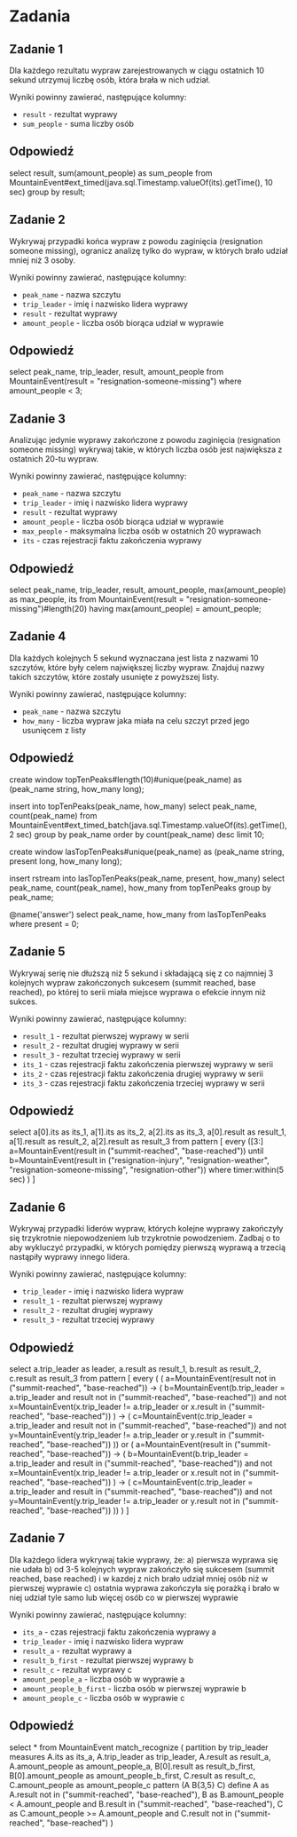 # Zadania
## Zadanie 1
Dla każdego rezultatu wypraw zarejestrowanych w ciągu ostatnich 10 sekund utrzymuj liczbę osób, która brała w nich udział.

Wyniki powinny zawierać, następujące kolumny:
- `result` - rezultat wyprawy
- `sum_people` - suma liczby osób

## Odpowiedź
select result, sum(amount_people) as sum_people
from MountainEvent#ext_timed(java.sql.Timestamp.valueOf(its).getTime(), 10 sec)
group by result;

## Zadanie 2
Wykrywaj przypadki końca wypraw z powodu zaginięcia (resignation someone missing), ogranicz analizę tylko do wypraw, w których brało udział mniej niż 3 osoby.

Wyniki powinny zawierać, następujące kolumny:
- `peak_name` - nazwa szczytu
- `trip_leader` - imię i nazwisko lidera wyprawy
- `result` - rezultat wyprawy
- `amount_people` - liczba osób biorąca udział w wyprawie

## Odpowiedź
select peak_name, trip_leader, result, amount_people
from MountainEvent(result = "resignation-someone-missing")
where amount_people < 3;

## Zadanie 3
Analizując jedynie wyprawy zakończone z powodu zaginięcia (resignation someone missing) wykrywaj takie, w których liczba osób jest największa z ostatnich 20-tu wypraw.

Wyniki powinny zawierać, następujące kolumny:
- `peak_name` - nazwa szczytu
- `trip_leader` - imię i nazwisko lidera wyprawy
- `result` - rezultat wyprawy
- `amount_people` - liczba osób biorąca udział w wyprawie
- `max_people` - maksymalna liczba osób w ostatnich 20 wyprawach
- `its` - czas rejestracji faktu zakończenia wyprawy

## Odpowiedź
select peak_name, trip_leader, result, amount_people, max(amount_people) as max_people, its
from MountainEvent(result = "resignation-someone-missing")#length(20)
having max(amount_people) = amount_people;

## Zadanie 4
Dla każdych kolejnych 5 sekund wyznaczana jest lista z nazwami 10 szczytów, które były celem największej liczby wypraw. Znajduj nazwy takich szczytów, które zostały usunięte z powyższej listy.

Wyniki powinny zawierać, następujące kolumny:
- `peak_name` - nazwa szczytu
- `how_many` - liczba wypraw jaka miała na celu szczyt przed jego usunięcem z listy

## Odpowiedź
create window topTenPeaks#length(10)#unique(peak_name)
as (peak_name string, how_many long);

insert into topTenPeaks(peak_name, how_many)
select peak_name, count(peak_name)
from MountainEvent#ext_timed_batch(java.sql.Timestamp.valueOf(its).getTime(), 2 sec)
group by peak_name
order by count(peak_name) desc
limit 10;

create window lasTopTenPeaks#unique(peak_name)
as (peak_name string, present long, how_many long);

insert rstream into lasTopTenPeaks(peak_name, present, how_many)
select peak_name, count(peak_name), how_many
from topTenPeaks
group by peak_name;

@name('answer')
select peak_name, how_many
from lasTopTenPeaks
where present = 0;

## Zadanie 5
Wykrywaj serię nie dłuższą niż 5 sekund i składającą się z co najmniej 3 kolejnych wypraw zakończonych sukcesem (summit reached, base reached), po której to serii miała miejsce wyprawa o efekcie innym niż sukces.

Wyniki powinny zawierać, następujące kolumny:
- `result_1` - rezultat pierwszej wyprawy w serii
- `result_2` - rezultat drugiej wyprawy w serii
- `result_3` - rezultat trzeciej wyprawy w serii
- `its_1` - czas rejestracji faktu zakończenia pierwszej wyprawy w serii
- `its_2` - czas rejestracji faktu zakończenia drugiej wyprawy w serii
- `its_3` - czas rejestracji faktu zakończenia trzeciej wyprawy w serii


## Odpowiedź
select a[0].its as its_1, a[1].its as its_2, a[2].its as its_3,
a[0].result as result_1, a[1].result as result_2, a[2].result as result_3
from pattern [
    every ([3:] a=MountainEvent(result in ("summit-reached", "base-reached"))
        until b=MountainEvent(result in ("resignation-injury", "resignation-weather", "resignation-someone-missing", "resignation-other"))
        where timer:within(5 sec)
    )
]
## Zadanie 6
Wykrywaj przypadki liderów wypraw, których kolejne wyprawy zakończyły się trzykrotnie niepowodzeniem lub trzykrotnie powodzeniem.
Zadbaj o to aby wykluczyć przypadki, w których pomiędzy pierwszą wyprawą a trzecią nastąpiły wyprawy innego lidera.

Wyniki powinny zawierać, następujące kolumny:
- `trip_leader` - imię i nazwisko lidera wypraw
- `result_1` - rezultat pierwszej wyprawy
- `result_2` - rezultat drugiej wyprawy
- `result_3` - rezultat trzeciej wyprawy

## Odpowiedź
select a.trip_leader as leader,
a.result as result_1, b.result as result_2, c.result as result_3
    from pattern [
        every (
            (
                a=MountainEvent(result not in ("summit-reached", "base-reached")) -> (
                    b=MountainEvent(b.trip_leader = a.trip_leader and result not in ("summit-reached", "base-reached")) and not
                    x=MountainEvent(x.trip_leader != a.trip_leader or x.result in ("summit-reached", "base-reached"))
                ) -> (
                    c=MountainEvent(c.trip_leader = a.trip_leader and result not in ("summit-reached", "base-reached")) and not
                    y=MountainEvent(y.trip_leader != a.trip_leader or y.result in ("summit-reached", "base-reached"))
                )) or (
                a=MountainEvent(result in ("summit-reached", "base-reached")) -> (
                    b=MountainEvent(b.trip_leader = a.trip_leader and result in ("summit-reached", "base-reached")) and not
                    x=MountainEvent(x.trip_leader != a.trip_leader or x.result not in ("summit-reached", "base-reached"))
                ) -> (
                    c=MountainEvent(c.trip_leader = a.trip_leader and result in ("summit-reached", "base-reached")) and not
                    y=MountainEvent(y.trip_leader != a.trip_leader or y.result not in ("summit-reached", "base-reached"))
                ))
            )
    ]

## Zadanie 7
Dla każdego lidera wykrywaj takie wyprawy, że:
a) pierwsza wyprawa się nie udała
b) od 3-5 kolejnych wypraw zakończyło się sukcesem (summit reached, base reached) i w kazdej z nich brało udział mniej osób niż w pierwszej wyprawie
c) ostatnia wyprawa zakończyła się porażką i brało w niej udział tyle samo lub więcej osób co w pierwszej wyprawie

Wyniki powinny zawierać, następujące kolumny:
- `its_a` - czas rejestracji faktu zakończenia wyprawy a
- `trip_leader` - imię i nazwisko lidera wypraw
- `result_a` - rezultat wyprawy a
- `result_b_first` - rezultat pierwszej wyprawy b
- `result_c` - rezultat wyprawy c
- `amount_people_a` - liczba osób w wyprawie a
- `amount_people_b_first` - liczba osób w pierwszej wyprawie b
- `amount_people_c` - liczba osób w wyprawie c

## Odpowiedź
select * from MountainEvent
    match_recognize (
    partition by trip_leader
    measures
        A.its as its_a, A.trip_leader as trip_leader, A.result as result_a, A.amount_people as amount_people_a,
        B[0].result as result_b_first, B[0].amount_people as amount_people_b_first,
        C.result as result_c, C.amount_people as amount_people_c
    pattern (A B{3,5} C)
    define
        A as A.result not in ("summit-reached", "base-reached"),
        B as B.amount_people < A.amount_people and B.result in ("summit-reached", "base-reached"),
        C as C.amount_people >= A.amount_people and C.result not in ("summit-reached", "base-reached")
    )